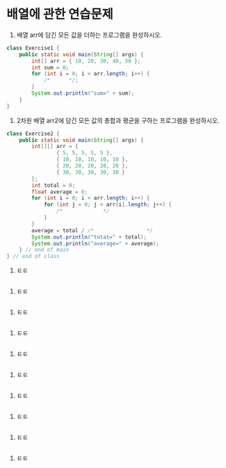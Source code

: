 # 배열에 관한 연습문제

1. 배열 arr에 담긴 모든 값을 더하는 프로그램을 완성하시오.
```java
class Exercise1 {
    public static void main(String[] args) {
        int[] arr = { 10, 20, 30, 40, 50 };
        int sum = 0;
        for (int i = 0; i < arr.length; i++) {
            /*      */;
        }
        System.out.println("sum=" + sum);
    }
}
```

1. 2차원 배열 arr2에 담긴 모든 값의 총합과 평균을 구하는 프로그램을 완성하시오.
```java
class Exercise2 {
    public static void main(String[] args) {
        int[][] arr = {
                { 5, 5, 5, 5, 5 },
                { 10, 10, 10, 10, 10 },
                { 20, 20, 20, 20, 20 },
                { 30, 30, 30, 30, 30 }
        };
        int total = 0;
        float average = 0;
        for (int i = 0; i < arr.length; i++) {
            for (int j = 0; j < arr[i].length; j++) {
                /*             */
            }
        }
        average = total / /*                 */
        System.out.println("totat=" + total);
        System.out.println("average=" + average);
    } // end of main
} // end of class
```

1. ㅌㅌ
```java
```

1. ㅌㅌ
```java
```

1. ㅌㅌ
```java
```

1. ㅌㅌ
```java
```

1. ㅌㅌ
```java
```

1. ㅌㅌ
```java
```

1. ㅌㅌ
```java
```

1. ㅌㅌ
```java
```

1. ㅌㅌ
```java
```

1. ㅌㅌ
```java
```

